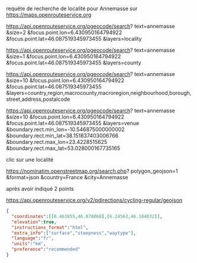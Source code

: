 requête de recherche de localité pour Annemasse sur https://maps.openrouteservice.org


https://api.openrouteservice.org/pgeocode/search?
  text=annemasse
  &size=2
  &focus.point.lon=6.430950164794922
  &focus.point.lat=46.087519345973455
  &layers=locality

https://api.openrouteservice.org/pgeocode/search?
  text=annemasse
  &size=1
  &focus.point.lon=6.430950164794922
  &focus.point.lat=46.087519345973455
  &layers=county

https://api.openrouteservice.org/pgeocode/search?
  text=annemasse
  &size=10
  &focus.point.lon=6.430950164794922
  &focus.point.lat=46.087519345973455
  &layers=country,region,macrocounty,macroregion,neighbourhood,borough,street,address,postalcode

https://api.openrouteservice.org/pgeocode/search?
  text=annemasse
  &size=10
  &focus.point.lon=6.430950164794922
  &focus.point.lat=46.087519345973455
  &layers=venue
  &boundary.rect.min_lon=-10.546875000000002
  &boundary.rect.min_lat=38.151837403006766
  &boundary.rect.max_lon=23.4228515625
  &boundary.rect.max_lat=53.028000167735165

clic sur une localité

https://nominatim.openstreetmap.org/search.php?
  polygon_geojson=1
  &format=json
  &country=France
  &city=Annemasse


après avoir indiqué 2 points

https://api.openrouteservice.org/v2/pdirections/cycling-regular/geojson

```json
{
  "coordinates":[[6.463855,46.078868],[6.24563,46.184032]],
  "elevation":true,
  "instructions_format":"html",
  "extra_info":["surface","steepness","waytype"],
  "language":"fr",
  "units":"km",
  "preference":"recommended"
}
```
